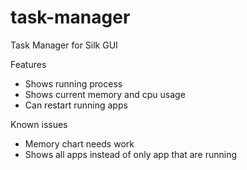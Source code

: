 # task-manager
Task Manager for Silk GUI

Features
- Shows running process
- Shows current memory and cpu usage
- Can restart running apps

Known issues
- Memory chart needs work
- Shows all apps instead of only app that are running
